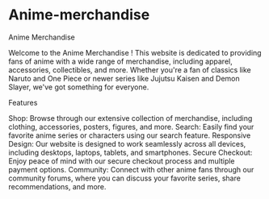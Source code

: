 # Anime-merchandise

Anime Merchandise 

Welcome to the Anime Merchandise ! This website is dedicated to providing fans of anime with a wide range of merchandise, including apparel, accessories, collectibles, and more. Whether you're a fan of classics like Naruto and One Piece or newer series like Jujutsu Kaisen and Demon Slayer, we've got something for everyone.

Features

Shop: Browse through our extensive collection of merchandise, including clothing, accessories, posters, figures, and more.
Search: Easily find your favorite anime series or characters using our search feature.
Responsive Design: Our website is designed to work seamlessly across all devices, including desktops, laptops, tablets, and smartphones.
Secure Checkout: Enjoy peace of mind with our secure checkout process and multiple payment options.
Community: Connect with other anime fans through our community forums, where you can discuss your favorite series, share recommendations, and more.

